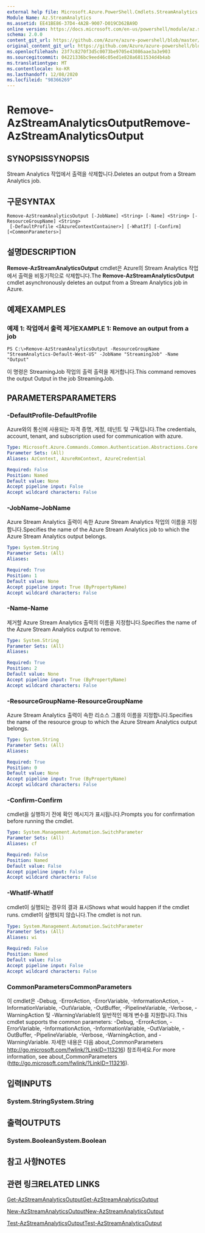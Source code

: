 ```yaml
---
external help file: Microsoft.Azure.PowerShell.Cmdlets.StreamAnalytics.dll-Help.xml
Module Name: Az.StreamAnalytics
ms.assetid: EE41BE86-37D4-4A2B-9007-D019CD62BA9D
online version: https://docs.microsoft.com/en-us/powershell/module/az.streamanalytics/remove-azstreamanalyticsoutput
schema: 2.0.0
content_git_url: https://github.com/Azure/azure-powershell/blob/master/src/StreamAnalytics/StreamAnalytics/help/Remove-AzStreamAnalyticsOutput.md
original_content_git_url: https://github.com/Azure/azure-powershell/blob/master/src/StreamAnalytics/StreamAnalytics/help/Remove-AzStreamAnalyticsOutput.md
ms.openlocfilehash: 23f7c8270f3d5c0073be9705e43086aae3a3e903
ms.sourcegitcommit: 04221336bc9eed46c05ed1e828a6811534d4b4ab
ms.translationtype: MT
ms.contentlocale: ko-KR
ms.lasthandoff: 12/08/2020
ms.locfileid: "98366269"
---
```

# <span data-ttu-id="8fe0d-101">Remove-AzStreamAnalyticsOutput</span><span class="sxs-lookup"><span data-stu-id="8fe0d-101">Remove-AzStreamAnalyticsOutput</span></span>

## <span data-ttu-id="8fe0d-102">SYNOPSIS</span><span class="sxs-lookup"><span data-stu-id="8fe0d-102">SYNOPSIS</span></span>
<span data-ttu-id="8fe0d-103">Stream Analytics 작업에서 출력을 삭제합니다.</span><span class="sxs-lookup"><span data-stu-id="8fe0d-103">Deletes an output from a Stream Analytics job.</span></span>

## <span data-ttu-id="8fe0d-104">구문</span><span class="sxs-lookup"><span data-stu-id="8fe0d-104">SYNTAX</span></span>

```
Remove-AzStreamAnalyticsOutput [-JobName] <String> [-Name] <String> [-ResourceGroupName] <String>
 [-DefaultProfile <IAzureContextContainer>] [-WhatIf] [-Confirm] [<CommonParameters>]
```

## <span data-ttu-id="8fe0d-105">설명</span><span class="sxs-lookup"><span data-stu-id="8fe0d-105">DESCRIPTION</span></span>
<span data-ttu-id="8fe0d-106">**Remove-AzStreamAnalyticsOutput** cmdlet은 Azure의 Stream Analytics 작업에서 출력을 비동기적으로 삭제합니다.</span><span class="sxs-lookup"><span data-stu-id="8fe0d-106">The **Remove-AzStreamAnalyticsOutput** cmdlet asynchronously deletes an output from a Stream Analytics job in Azure.</span></span>

## <span data-ttu-id="8fe0d-107">예제</span><span class="sxs-lookup"><span data-stu-id="8fe0d-107">EXAMPLES</span></span>

### <span data-ttu-id="8fe0d-108">예제 1: 작업에서 출력 제거</span><span class="sxs-lookup"><span data-stu-id="8fe0d-108">EXAMPLE 1: Remove an output from a job</span></span>
```
PS C:\>Remove-AzStreamAnalyticsOutput -ResourceGroupName "StreamAnalytics-Default-West-US" -JobName "StreamingJob" -Name "Output"
```

<span data-ttu-id="8fe0d-109">이 명령은 StreamingJob 작업의 출력 출력을 제거합니다.</span><span class="sxs-lookup"><span data-stu-id="8fe0d-109">This command removes the output Output in the job StreamingJob.</span></span>

## <span data-ttu-id="8fe0d-110">PARAMETERS</span><span class="sxs-lookup"><span data-stu-id="8fe0d-110">PARAMETERS</span></span>

### <span data-ttu-id="8fe0d-111">-DefaultProfile</span><span class="sxs-lookup"><span data-stu-id="8fe0d-111">-DefaultProfile</span></span>
<span data-ttu-id="8fe0d-112">Azure와의 통신에 사용되는 자격 증명, 계정, 테넌트 및 구독입니다.</span><span class="sxs-lookup"><span data-stu-id="8fe0d-112">The credentials, account, tenant, and subscription used for communication with azure.</span></span>

```yaml
Type: Microsoft.Azure.Commands.Common.Authentication.Abstractions.Core.IAzureContextContainer
Parameter Sets: (All)
Aliases: AzContext, AzureRmContext, AzureCredential

Required: False
Position: Named
Default value: None
Accept pipeline input: False
Accept wildcard characters: False
```

### <span data-ttu-id="8fe0d-113">-JobName</span><span class="sxs-lookup"><span data-stu-id="8fe0d-113">-JobName</span></span>
<span data-ttu-id="8fe0d-114">Azure Stream Analytics 출력이 속한 Azure Stream Analytics 작업의 이름을 지정합니다.</span><span class="sxs-lookup"><span data-stu-id="8fe0d-114">Specifies the name of the Azure Stream Analytics job to which the Azure Stream Analytics output belongs.</span></span>

```yaml
Type: System.String
Parameter Sets: (All)
Aliases:

Required: True
Position: 1
Default value: None
Accept pipeline input: True (ByPropertyName)
Accept wildcard characters: False
```

### <span data-ttu-id="8fe0d-115">-Name</span><span class="sxs-lookup"><span data-stu-id="8fe0d-115">-Name</span></span>
<span data-ttu-id="8fe0d-116">제거할 Azure Stream Analytics 출력의 이름을 지정합니다.</span><span class="sxs-lookup"><span data-stu-id="8fe0d-116">Specifies the name of the Azure Stream Analytics output to remove.</span></span>

```yaml
Type: System.String
Parameter Sets: (All)
Aliases:

Required: True
Position: 2
Default value: None
Accept pipeline input: True (ByPropertyName)
Accept wildcard characters: False
```

### <span data-ttu-id="8fe0d-117">-ResourceGroupName</span><span class="sxs-lookup"><span data-stu-id="8fe0d-117">-ResourceGroupName</span></span>
<span data-ttu-id="8fe0d-118">Azure Stream Analytics 출력이 속한 리소스 그룹의 이름을 지정합니다.</span><span class="sxs-lookup"><span data-stu-id="8fe0d-118">Specifies the name of the resource group to which the Azure Stream Analytics output belongs.</span></span>

```yaml
Type: System.String
Parameter Sets: (All)
Aliases:

Required: True
Position: 0
Default value: None
Accept pipeline input: True (ByPropertyName)
Accept wildcard characters: False
```

### <span data-ttu-id="8fe0d-119">-Confirm</span><span class="sxs-lookup"><span data-stu-id="8fe0d-119">-Confirm</span></span>
<span data-ttu-id="8fe0d-120">cmdlet을 실행하기 전에 확인 메시지가 표시됩니다.</span><span class="sxs-lookup"><span data-stu-id="8fe0d-120">Prompts you for confirmation before running the cmdlet.</span></span>

```yaml
Type: System.Management.Automation.SwitchParameter
Parameter Sets: (All)
Aliases: cf

Required: False
Position: Named
Default value: False
Accept pipeline input: False
Accept wildcard characters: False
```

### <span data-ttu-id="8fe0d-121">-WhatIf</span><span class="sxs-lookup"><span data-stu-id="8fe0d-121">-WhatIf</span></span>
<span data-ttu-id="8fe0d-122">cmdlet이 실행되는 경우의 결과 표시</span><span class="sxs-lookup"><span data-stu-id="8fe0d-122">Shows what would happen if the cmdlet runs.</span></span>
<span data-ttu-id="8fe0d-123">cmdlet이 실행되지 않습니다.</span><span class="sxs-lookup"><span data-stu-id="8fe0d-123">The cmdlet is not run.</span></span>

```yaml
Type: System.Management.Automation.SwitchParameter
Parameter Sets: (All)
Aliases: wi

Required: False
Position: Named
Default value: False
Accept pipeline input: False
Accept wildcard characters: False
```

### <span data-ttu-id="8fe0d-124">CommonParameters</span><span class="sxs-lookup"><span data-stu-id="8fe0d-124">CommonParameters</span></span>
<span data-ttu-id="8fe0d-125">이 cmdlet은 -Debug, -ErrorAction, -ErrorVariable, -InformationAction, -InformationVariable, -OutVariable, -OutBuffer, -PipelineVariable, -Verbose, -WarningAction 및 -WarningVariable의 일반적인 매개 변수를 지원합니다.</span><span class="sxs-lookup"><span data-stu-id="8fe0d-125">This cmdlet supports the common parameters: -Debug, -ErrorAction, -ErrorVariable, -InformationAction, -InformationVariable, -OutVariable, -OutBuffer, -PipelineVariable, -Verbose, -WarningAction, and -WarningVariable.</span></span> <span data-ttu-id="8fe0d-126">자세한 내용은 다음 about_CommonParameters http://go.microsoft.com/fwlink/?LinkID=113216) 참조하세요.</span><span class="sxs-lookup"><span data-stu-id="8fe0d-126">For more information, see about_CommonParameters (http://go.microsoft.com/fwlink/?LinkID=113216).</span></span>

## <span data-ttu-id="8fe0d-127">입력</span><span class="sxs-lookup"><span data-stu-id="8fe0d-127">INPUTS</span></span>

### <span data-ttu-id="8fe0d-128">System.String</span><span class="sxs-lookup"><span data-stu-id="8fe0d-128">System.String</span></span>

## <span data-ttu-id="8fe0d-129">출력</span><span class="sxs-lookup"><span data-stu-id="8fe0d-129">OUTPUTS</span></span>

### <span data-ttu-id="8fe0d-130">System.Boolean</span><span class="sxs-lookup"><span data-stu-id="8fe0d-130">System.Boolean</span></span>

## <span data-ttu-id="8fe0d-131">참고 사항</span><span class="sxs-lookup"><span data-stu-id="8fe0d-131">NOTES</span></span>

## <span data-ttu-id="8fe0d-132">관련 링크</span><span class="sxs-lookup"><span data-stu-id="8fe0d-132">RELATED LINKS</span></span>

[<span data-ttu-id="8fe0d-133">Get-AzStreamAnalyticsOutput</span><span class="sxs-lookup"><span data-stu-id="8fe0d-133">Get-AzStreamAnalyticsOutput</span></span>](./Get-AzStreamAnalyticsOutput.md)

[<span data-ttu-id="8fe0d-134">New-AzStreamAnalyticsOutput</span><span class="sxs-lookup"><span data-stu-id="8fe0d-134">New-AzStreamAnalyticsOutput</span></span>](./New-AzStreamAnalyticsOutput.md)

[<span data-ttu-id="8fe0d-135">Test-AzStreamAnalyticsOutput</span><span class="sxs-lookup"><span data-stu-id="8fe0d-135">Test-AzStreamAnalyticsOutput</span></span>](./Test-AzStreamAnalyticsOutput.md)


